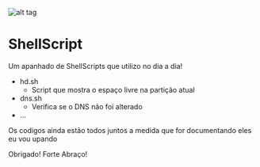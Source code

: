 ![alt tag](https://i.pinimg.com/originals/5a/99/0a/5a990a5a49bfc4a82d26da170a35579e.jpg)

# ShellScript

Um apanhado de ShellScripts que utilizo no dia a dia!

* hd.sh
     * Script que mostra o espaço livre na partição atual
* dns.sh
    * Verifica se o DNS não foi alterado
* ...
         
Os codigos ainda estão todos juntos a medida que for documentando eles eu vou upando

Obrigado!
Forte Abraço!
